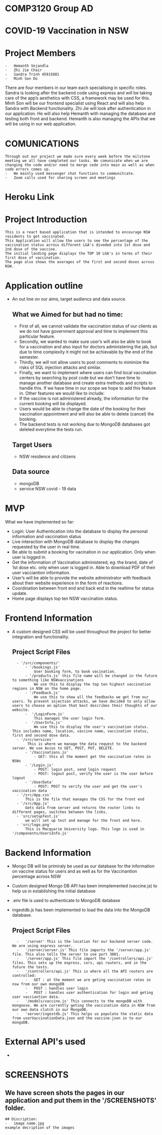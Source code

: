 # COMP3120 Group AD
# COVID-19 Vaccination in NSW

# Project Members
    -   Hemanth Vejandla
    -   Zhi Jie Chair   
    -   Sandra Trinh 45915881
    -   Minh Son Do

There are four members in our team each specialising in specific roles. Sandra is looking after the backend code using express and will be taking care of the app’s aesthetics with CSS, a framework may be used for this. Minh Son will be our frontend specialist using React and will also help Sandra with Backend functionality. Zhi Jie will look after authentication in our application. He will also help Hemanth with managing the database and testing both front and backend. Hemanth is also managing the APIs that we will be using in our web application. 

# COMUNICATIONS
    Through out our project we made sure every week before the milstone meeting we all have completed our tasks. We comunicate when we are changing the code and/or need to merge code into main as well as when code errors comes up.
    -   We mainly used messenger chat functions to communitcate.
    -   Zoom calls used for sharing screen and meetings


# Heroku Link

# Project Introduction
    This is a react based application that is intended to encourage NSW residents to get vaccinated. 
    This Application will allow the users to see the percentage of the vaccination status across different LGA's diveded into 1st dose and 2nd dose of the vaccine.
    The initial landing page displays the TOP 10 LGA's in terms of their first dose of vaccination.
    The page also shows the averages of the first and second doses across NSW.

# Application outline 
- An out line on our aims, target audiencs and data source.
    
    ## What we Aimed for but had no time:
    -   First of all, we cannot validate the vaccination status of our clients as we do not have government approval and time to implement this particular feature. 
    -   Secondly, we wanted to make sure user’s will also be able to book for a vaccination and also input for doctors administering the jab, but due to time complexity it might not be achievable by the end of the semester. 
    -   Thirdly, we will not allow users to post comments to minimize the risks of SQL injection attacks and similar. 
    -   Finally, we want to implement where users can find local vaccination centers by searching by post code but we don’t have time to manage another database and create extra methods and scripts to handle this. If we have time in our scope we hope to add this feature in.
        Other features we would like to include: 
    -   If the vaccine is not administered already, the information for the current booking will be displayed.
    -   Users would be able to change the date of the booking for their vaccination appointment and will also be able to delete (cancel) the booking.
    -   The backend tests is not working due to MongoDB databases got deleted everytime the tests run.
        
    ## Target Users
    -   NSW residence and citizens 

    ## Data source
    - mongoDB
    - service NSW covid - 19 data

# MVP 
What we have implemented so far: 
-   Login: User Authentication into the database to display the personal information and vaccination status
-   Live interaction with MongoDB database to display the changes requested by the user in real time. 
-   Be able to submit a booking for vacination in our application. Only when user is logged in.  
-   Get the information of Vaccination administered, eg: the brand, date of 1st dose etc. only when user is logged in. Able to download PDF of their user vacciantion information.
-   User’s will be able to provide the website administrator with feedback about their website experience in the form of reactions.
-   Coordination between front end and back end in the realtime for status update.
-   Home page displays top ten NSW vaccination status. 

# Frontend Information
- A custom designed CSS will be used throughout the project for better integration and functionality.

    ## Project Script Files
        - '/src/components/'
            - '/bookings.js'
                User booking form, to book vacination.
            - '/products.js' this file name will be changed in the future to something like NSWvaccinations
                We use this to display the top ten highest vaccination regions in NSW on the home page.
            - '/Feedback.js' 
                We use this to show all the feedbacks we get from our users. To prevent injection attacks, we have decided to only allow users to choose an option that best describes their thoughts of our website.
            -  '/LoginForm.js'
                This manages the user login form.
            -  '/UserInfo.js' 
                We use this to display the user's vaccination status. This includes name, location, vaccine name, vaccination status, first and second dose data.
        - '/src/services'
             This is where we manage the data request to the backend server. We use Axios to GET, POST, PUT, DELETE.
            - '/Vaccinations.js'
                - GET: this at the moment get the vaccination rates in NSWs
            - '/Login.js'
                - POST: login post, send login request
                - POST: logout post, verify the user is the user before logout
            - '/UserData'
                - POST: POST to verify the user and get the user's vaccination data
        - '/src/App.css'
            This is the file that manages the CSS for the front end
        - '/src/App.js'
            Gets data from server and returns the router links to different pages, switches between the links.
        - 'src/setupTest.js'
            we will set up test and manage for the front end here.
        - 'src/logo.png'
            This is Macquarie University logo. This logo is used in '/components/UsersInfo.js'


# Backend Information
- Mongo DB will be primiraly be used as our database for the information on vaccine status for users and as well as for the Vaccinantion percentage across NSW
- Custom designed Mongo DB API has been immplemented (vaccine.js) to help us in establishing the initial database
- .env file is used to authenticate to MongoDB database
- ingestdb.js has been implemented to load the data into the MongoDB database.

    ## Project Script Files 
        -   '/server' This is the location for our backend server code. We are using express server.
        -   '/server/server.js' This file imports the '/server/app.js' file. This also tells the server to use port 3001.
        -   '/server/app.js' This file import the '/controllers/api.js' files. This sets up the express, cors, api routers, and in the future the tests.
        -   '/controllers/api.js' This is where all the API routers are controlled:
            -   GET : at the moment we are geting vaccination rates in nsw from our own mongoDB
            -   POST : handles user login
            -   POST : handles user authentication for login and geting user vacciantion data.
        -   '/models/vaccine.js' This connects to the mongoDB with mongoose. We are currently geting the vaccination data in NSW from our own data clutch in our MongoDB.
        -   'server/ingestdb.js' This helps us populate the static data from userVaccinationData.json and the vaccine.json in to our mongoDB.

# External API's used
- 

# SCREENSHOTS 
We have screen shots the pages in our application and put them in the '/SCREENSHOTS' folder. 
- 
    ## Discription:
    -   image name.jpg 
    example decription of the images

